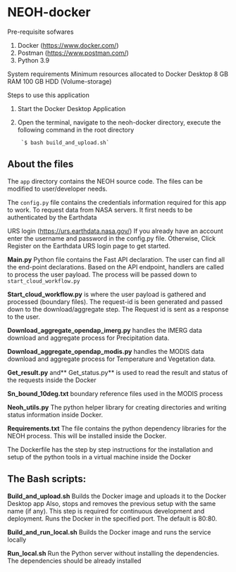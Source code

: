# NEOH-docker

Pre-requisite sofwares

1. Docker (https://www.docker.com/)
2. Postman (https://www.postman.com/)
3. Python 3.9 

System requirements
	Minimum resources allocated to Docker Desktop
	8 GB RAM
	100 GB HDD (Volume-storage)

Steps to use this application

1. Start the Docker Desktop Application

2. Open the terminal, navigate to the neoh-docker directory, execute the following command in the root directory 

		`$ bash build_and_upload.sh` 

## About the files

The `app` directory contains the NEOH source code. The files can be modified to user/developer needs.

The `config.py` file contains the credentials information required for this app to work. To request data from NASA servers. It first needs to be authenticated by the Earthdata 

URS login (https://urs.earthdata.nasa.gov/) If you already have an account enter the username and password in the config.py file. Otherwise, Click Register on the Earthdata URS login page to get started.

**Main.py** Python file contains the Fast API declaration. The user can find all the end-point declarations. Based on the API endpoint, handlers are called to process the user payload. The process will be passed down to `start_cloud_workflow.py`

**Start_cloud_workflow.py** is where the user payload is gathered and processed (boundary files). The request-id is been generated and passed down to the download/aggregate step. The Request id is sent as a response to the user.

**Download_aggregate_opendap_imerg.py** handles the IMERG data download and aggregate process for Precipitation data. 

**Download_aggregate_opendap_modis.py** handles the MODIS data download and aggregate process for Temperature and Vegetation data. 

**Get_result.py** and** Get_status.py** is used to read the result and status of the requests inside the Docker

**Sn_bound_10deg.txt** boundary reference files used in the MODIS process

**Neoh_utils.py** The python helper library for creating directories and writing status information inside Docker.

**Requirements.txt**
	The file contains the python dependency libraries for the NEOH process. This will be installed inside the Docker. 


The Dockerfile has the step by step instructions for the installation and setup of the python tools in a virtual machine inside the Docker

## The Bash scripts: 

**Build_and_upload.sh**
	Builds the Docker image and uploads it to the Docker Desktop app
Also, stops and removes the previous setup with the same name (if any). This step is required for continuous development and deployment.
Runs the Docker in the specified port. The default is 80:80.

**Build_and_run_local.sh**
	Builds the Docker image and runs the service locally

**Run_local.sh**
Run the Python server without installing the dependencies. The dependencies should be already installed
